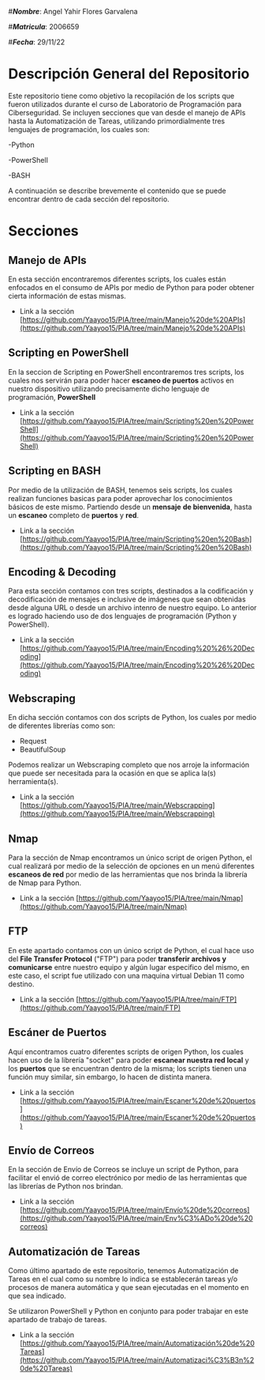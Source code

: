 #***Nombre***: Angel Yahir Flores Garvalena

#***Matricula***: 2006659

#***Fecha***: 29/11/22

# Descripción General del Repositorio

Este repositorio tiene como objetivo la recopilación de los scripts que fueron utilizados durante el curso de Laboratorio de Programación para Ciberseguridad.
Se incluyen secciones que van desde el manejo de APIs hasta la Automatización de Tareas, utilizando primordialmente tres lenguajes de programación, los cuales son:

-Python

-PowerShell

-BASH

A continuación se describe brevemente el contenido que se puede encontrar dentro de cada sección del repositorio.

# Secciones

## Manejo de APIs
En esta sección encontraremos diferentes scripts, los cuales están enfocados en el consumo de APIs por medio de Python para poder obtener cierta información de estas mismas.
- Link a la sección
[https://github.com/Yaayoo15/PIA/tree/main/Manejo%20de%20APIs](https://github.com/Yaayoo15/PIA/tree/main/Manejo%20de%20APIs)

## Scripting en PowerShell
En la seccion de Scripting en PowerShell encontraremos tres scripts, los cuales nos servirán para poder hacer **escaneo de puertos** activos en nuestro dispositivo utilizando precisamente dicho lenguaje de programación, **PowerShell**

- Link a la sección
[https://github.com/Yaayoo15/PIA/tree/main/Scripting%20en%20PowerShell](https://github.com/Yaayoo15/PIA/tree/main/Scripting%20en%20PowerShell)

## Scripting en BASH
Por medio de la utilización de BASH, tenemos seis scripts, los cuales realizan funciones basicas para poder aprovechar los conocimientos básicos de este mismo. 
Partiendo desde un **mensaje** **de bienvenida**, hasta un **escaneo** completo de **puertos** y **red**. 

 - Link a la sección
[https://github.com/Yaayoo15/PIA/tree/main/Scripting%20en%20Bash](https://github.com/Yaayoo15/PIA/tree/main/Scripting%20en%20Bash)

## Encoding & Decoding
Para esta sección contamos con tres scripts, destinados a la codificación y decodificación de mensajes e inclusive de imágenes que sean obtenidas desde alguna URL o desde un archivo intenro de nuestro equipo.
Lo anterior es logrado haciendo uso de dos lenguajes de programación (Python y PowerShell).

- Link a la sección
[https://github.com/Yaayoo15/PIA/tree/main/Encoding%20%26%20Decoding](https://github.com/Yaayoo15/PIA/tree/main/Encoding%20%26%20Decoding)

## Webscraping
En dicha sección contamos con dos scripts de Python, los cuales por medio de diferentes librerías como son:

 - Request
 - BeautifulSoup

Podemos realizar un Webscraping completo que nos arroje la información que puede ser necesitada para la ocasión en que se aplica la(s) herramienta(s).

- Link a la sección
[https://github.com/Yaayoo15/PIA/tree/main/Webscrapping](https://github.com/Yaayoo15/PIA/tree/main/Webscrapping)

## Nmap
Para la sección de Nmap encontramos un único script de origen Python, el cual realizará por medio de la selección de opciones en un menú diferentes **escaneos de red** por medio de las herramientas que nos brinda la librería de Nmap para Python.
- Link a la sección
[https://github.com/Yaayoo15/PIA/tree/main/Nmap](https://github.com/Yaayoo15/PIA/tree/main/Nmap)

## FTP
En este apartado contamos con un único script de Python, el cual hace uso del **File Transfer Protocol** ("FTP") para poder **transferir archivos y comunicarse** entre nuestro equipo y algún lugar especifico del mismo, en este caso, el script fue utilizado con una maquina virtual Debian 11 como destino.
- Link a la sección
[https://github.com/Yaayoo15/PIA/tree/main/FTP](https://github.com/Yaayoo15/PIA/tree/main/FTP)

## Escáner de Puertos
Aquí encontramos cuatro diferentes scripts de origen Python, los cuales hacen uso de la librería "socket" para poder **escanear nuestra red local** y los **puertos** que se encuentran dentro de la misma; los scripts tienen una función muy similar, sin embargo, lo hacen de distinta manera. 
- Link a la sección
[https://github.com/Yaayoo15/PIA/tree/main/Escaner%20de%20puertos](https://github.com/Yaayoo15/PIA/tree/main/Escaner%20de%20puertos)

## Envío de Correos
En la sección de Envío de Correos se incluye un script de Python, para facilitar el envió de correo electrónico por medio de las herramientas que las librerías de Python nos brindan.
- Link a la sección
[https://github.com/Yaayoo15/PIA/tree/main/Envío%20de%20correos](https://github.com/Yaayoo15/PIA/tree/main/Env%C3%ADo%20de%20correos)

## Automatización de Tareas
Como último apartado de este repositorio, tenemos Automatización de Tareas en el cual como su nombre lo indica se establecerán tareas y/o procesos de manera automática y que sean ejecutadas en el momento en que sea indicado.

Se utilizaron PowerShell y Python en conjunto para poder trabajar en este apartado de trabajo de tareas.
- Link a la sección
[https://github.com/Yaayoo15/PIA/tree/main/Automatización%20de%20Tareas](https://github.com/Yaayoo15/PIA/tree/main/Automatizaci%C3%B3n%20de%20Tareas)

